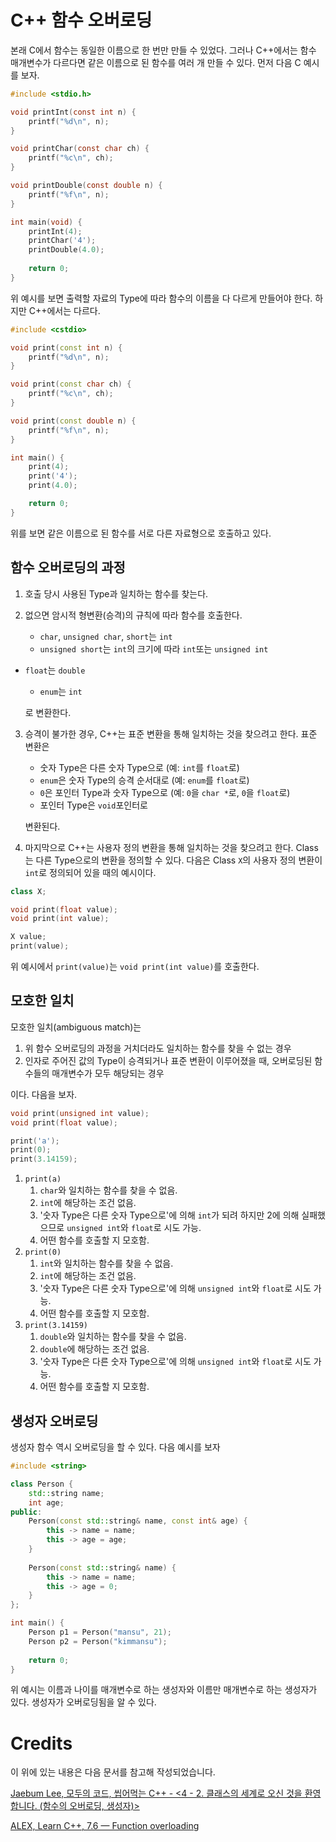 # C++ 함수 오버로딩

본래 C에서 함수는 동일한 이름으로 한 번만 만들 수 있었다. 그러나 C++에서는 함수 매개변수가 다르다면 같은 이름으로 된 함수를 여러 개 만들 수 있다. 먼저 다음 C 예시를 보자.

```c
#include <stdio.h>

void printInt(const int n) {
    printf("%d\n", n);
}

void printChar(const char ch) {
    printf("%c\n", ch);
}

void printDouble(const double n) {
    printf("%f\n", n);
}

int main(void) {
    printInt(4);
    printChar('4');
    printDouble(4.0);
  
    return 0;
}
```

위 예시를 보면 출력할 자료의 Type에 따라 함수의 이름을 다 다르게 만들어야 한다. 하지만 C++에서는 다르다.

```c++
#include <cstdio>

void print(const int n) {
    printf("%d\n", n);
}

void print(const char ch) {
    printf("%c\n", ch);
}

void print(const double n) {
    printf("%f\n", n);
}

int main() {
    print(4);
    print('4');
    print(4.0);

    return 0;
}
```

위를 보면 같은 이름으로 된 함수를 서로 다른 자료형으로 호출하고 있다. 

## 함수 오버로딩의 과정

1. 호출 당시 사용된 Type과 일치하는 함수를 찾는다.

2. 없으면 암시적 형변환(승격)의 규칙에 따라 함수를 호출한다.

   - `char`, `unsigned char`, `short`는 `int`
   - `unsigned short`는 `int`의 크기에 따라 `int`또는 `unsigned int`

- `float`는 `double`

  - `enum`는 `int`

  로 변환한다.

3. 승격이 불가한 경우, C++는 표준 변환을 통해 일치하는 것을 찾으려고 한다. 표준 변환은

   - 숫자 Type은 다른 숫자 Type으로 (예: `int`를 `float`로)
   - `enum`은 숫자 Type의 승격 순서대로 (예: `enum`를 `float`로)
   - `0`은 포인터 Type과 숫자 Type으로 (예: `0`을 `char *`로, `0`을 `float`로)
   - 포인터 Type은 `void`포인터로

   변환된다.

4. 마지막으로 C++는 사용자 정의 변환을 통해 일치하는 것을 찾으려고 한다. Class는 다른 Type으로의 변환을 정의할 수 있다. 다음은 Class `X`의 사용자 정의 변환이 `int`로 정의되어 있을 때의 예시이다.

```c++
class X;

void print(float value);
void print(int value);

X value;
print(value);
```

위 예시에서 `print(value)`는 `void print(int value)`를 호출한다.

## 모호한 일치

모호한 일치(ambiguous match)는 

1. 위 함수 오버로딩의 과정을 거치더라도 일치하는 함수를 찾을 수 없는 경우
2. 인자로 주어진 값의 Type이 승격되거나 표준 변환이 이루어졌을 때, 오버로딩된 함수들의 매개변수가 모두 해당되는 경우

이다. 다음을 보자.

```c++
void print(unsigned int value);
void print(float value);

print('a');
print(0);
print(3.14159);
```

1. `print(a)`
   1. `char`와 일치하는 함수를 찾을 수 없음.
   2. `int`에 해당하는 조건 없음.
   3. '숫자 Type은 다른 숫자 Type으로'에 의해 `int`가 되려 하지만 2에 의해 실패했으므로 `unsigned int`와 `float`로 시도 가능.
   4. 어떤 함수를 호출할 지 모호함.
2. `print(0)`
   1. `int`와 일치하는 함수를 찾을 수 없음.
   2. `int`에 해당하는 조건 없음.
   3. '숫자 Type은 다른 숫자 Type으로'에 의해 `unsigned int`와 `float`로 시도 가능.
   4. 어떤 함수를 호출할 지 모호함.
3. `print(3.14159)`
   1. `double`와 일치하는 함수를 찾을 수 없음.
   2. `double`에 해당하는 조건 없음.
   3. '숫자 Type은 다른 숫자 Type으로'에 의해 `unsigned int`와 `float`로 시도 가능.
   4. 어떤 함수를 호출할 지 모호함.

## 생성자 오버로딩

생성자 함수 역시 오버로딩을 할 수 있다. 다음 예시를 보자

```c++
#include <string>

class Person {
    std::string name;
    int age;
public:
    Person(const std::string& name, const int& age) {
        this -> name = name;
        this -> age = age;
    }
    
    Person(const std::string& name) {
        this -> name = name;
        this -> age = 0;
    }
};

int main() {
    Person p1 = Person("mansu", 21);
    Person p2 = Person("kimmansu");
    
    return 0;
}
```

위 예시는 이름과 나이를 매개변수로 하는 생성자와 이름만 매개변수로 하는 생성자가 있다. 생성자가 오버로딩됨을 알 수 있다.

# Credits

이 위에 있는 내용은 다음 문서를 참고해 작성되었습니다.

[Jaebum Lee, 모두의 코드, 씹어먹는 C++ - <4 - 2. 클래스의 세계로 오신 것을 환영합니다. (함수의 오버로딩, 생성자)>](https://modoocode.com/173)

[ALEX, Learn C++, 7.6 — Function overloading](https://www.learncpp.com/cpp-tutorial/76-function-overloading/)

